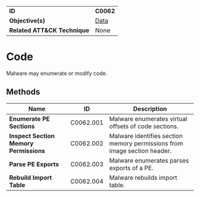 |||
|---|---|
|**ID**|**C0062**|
|**Objective(s)**|[Data](../data)|
|**Related ATT&CK Technique**|None|


Code
=============
Malware may enumerate or modify code.

Methods
-------
|Name|ID|Description|
|---|---|---|
|**Enumerate PE Sections**|C0062.001|Malware enumerates virtual offsets of code sections.|
|**Inspect Section Memory Permissions**|C0062.002|Malware identifies section memory permissions from image section header.|
|**Parse PE Exports**|C0062.003|Malware enumerates parses exports of a PE.|
|**Rebuild Import Table**|C0062.004|Malware rebuilds import table.|